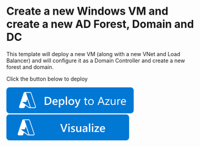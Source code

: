 # Create a new Windows VM and create a new AD Forest, Domain and DC

This template will deploy a new VM (along with a new VNet and Load Balancer) and will configure it as a Domain Controller and create a new forest and domain.

Click the button below to deploy

[![Deploy To Azure](https://raw.githubusercontent.com/jkulbe-msft/az140jk/main/1-CONTRIBUTION-GUIDE/images/deploytoazure.svg?sanitize=true)](https://portal.azure.com/#create/Microsoft.Template/uri/https%3A%2F%2Fraw.githubusercontent.com%2Fjkulbe-msft%2Faz140jk%2Fmain%2Factive-directory-new-domain%2Fazuredeploy.json)  [![Visualize](https://raw.githubusercontent.com/jkulbe-msft/az140jk/main/1-CONTRIBUTION-GUIDE/images/visualizebutton.svg)](http://armviz.io/#/?load=https%3A%2F%2Fraw.githubusercontent.com%2Fjkulbe-msft%2Faz140jk%2Fmain%2Factive-directory-new-domain%2Fazuredeploy.json)
